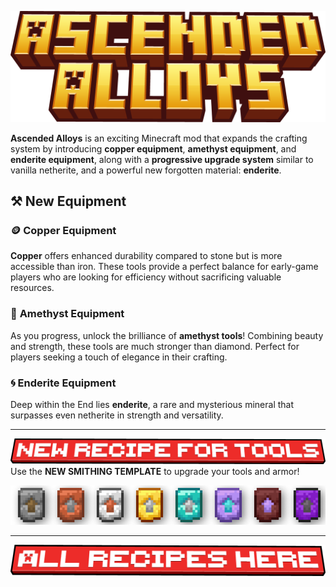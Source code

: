 ![Ascended Alloys](./images/ascended_alloys_no_fabric.png)

**Ascended Alloys** is an exciting Minecraft mod that expands the crafting system by introducing **copper equipment**, **amethyst equipment**, and **enderite equipment**, along with a **progressive upgrade system** similar to vanilla netherite, and a powerful new forgotten material: **enderite**.

## ⚒️ **New Equipment**
### 🪙 **Copper Equipment**
**Copper** offers enhanced durability compared to stone but is more accessible than iron. These tools provide a perfect balance for early-game players who are looking for efficiency without sacrificing valuable resources.

### 💎 **Amethyst Equipment**
As you progress, unlock the brilliance of **amethyst tools**! Combining beauty and strength, these tools are much stronger than diamond. Perfect for players seeking a touch of elegance in their crafting.

### 🌀 **Enderite Equipment**
Deep within the End lies **enderite**, a rare and mysterious mineral that surpasses even netherite in strength and versatility.

---
![New Recipe For Tools](./images/new_recipe_for_tools.png)
Use the **NEW SMITHING TEMPLATE** to upgrade your tools and armor!

![All smithing upgrades](./images/Smithing_upgrade.png)

---
[![All Recipes Here](./images/all_recipes.png)](https://github.com/JustArthur/AscendedAlloys-1.20.1/blob/master/WIKI.md)
